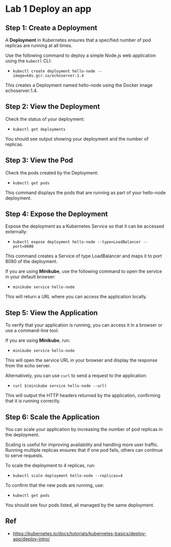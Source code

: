 # Lab 1 Deploy an app

## Step 1: Create a Deployment

A **Deployment** in Kubernetes ensures that a specified number of pod replicas are running at all times.

Use the following command to deploy a simple Node.js web application using the `kubectl` CLI:


- `kubectl create deployment hello-node --image=k8s.gcr.io/echoserver:1.4`

This creates a Deployment named hello-node using the Docker image echoserver:1.4.

## Step 2: View the Deployment

Check the status of your deployment:

- `kubectl get deployments`

You should see output showing your deployment and the number of replicas.

## Step 3: View the Pod

Check the pods created by the Deployment:

- `kubectl get pods`

This command displays the pods that are running as part of your hello-node deployment.

## Step 4: Expose the Deployment

Expose the deployment as a Kubernetes Service so that it can be accessed externally:

- `kubectl expose deployment hello-node --type=LoadBalancer --port=8080`

This command creates a Service of type LoadBalancer and maps it to port 8080 of the deployment.

If you are using **Minikube**, use the following command to open the service in your default browser:

- `minikube service hello-node`

This will return a URL where you can access the application locally.

## Step 5: View the Application

To verify that your application is running, you can access it in a browser or use a command-line tool.

If you are using **Minikube**, run:

- `minikube service hello-node`

This will open the service URL in your browser and display the response from the echo server.

Alternatively, you can use `curl` to send a request to the application:

- `curl $(minikube service hello-node --url)`

This will output the HTTP headers returned by the application, confirming that it is running correctly.

## Step 6: Scale the Application

You can scale your application by increasing the number of pod replicas in the deployment.

Scaling is useful for improving availability and handling more user traffic. Running multiple replicas ensures that if one pod fails, others can continue to serve requests.

To scale the deployment to 4 replicas, run:

- `kubectl scale deployment hello-node --replicas=4`

To confirm that the new pods are running, use:

- `kubectl get pods`

You should see four pods listed, all managed by the same deployment.


## Ref

- https://kubernetes.io/docs/tutorials/kubernetes-basics/deploy-app/deploy-intro/